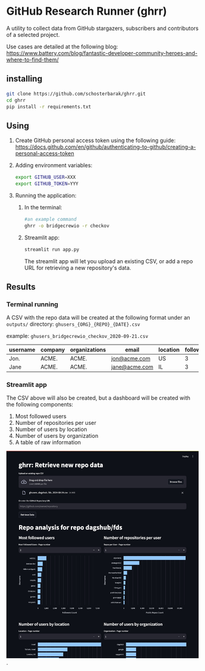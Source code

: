 # GitHub Research Runner (ghrr)
A utility to collect data from GitHub stargazers, subscribers and contributors of a selected project.

Use cases are detailed at the following blog: https://www.battery.com/blog/fantastic-developer-community-heroes-and-where-to-find-them/

## installing

```bash
git clone https://github.com/schosterbarak/ghrr.git
cd ghrr
pip install -r requirements.txt
```

## Using
1. Create GitHub personal access token using the following guide: https://docs.github.com/en/github/authenticating-to-github/creating-a-personal-access-token

2. Adding environment variables:
   ```bash
   export GITHUB_USER=XXX
   export GITHUB_TOKEN=YYY
   ```

3. Running the application:
   1. In the terminal:
      ```bash
      #an example command 
      ghrr -o bridgecrewio -r checkov 
      ```
   2. Streamlit app:
      ```bash
      streamlit run app.py
      ```
      The streamlit app will let you upload an existing CSV, or add a repo URL for retrieving a new repository's data.

## Results
### Terminal running
A CSV with the repo data will be created at the following format under an `outputs/` directory:
`ghusers_{ORG}_{REPO}_{DATE}.csv`

example:
`ghusers_bridgecrewio_checkov_2020-09-21.csv`

| username   | company  | organizations   | email           | location    | followers_count   | public_repos_count   | user_iteraction   |
| --------   | -------  | -------------   | -------         | --------    | ---------------   | ------------------   | ---------------   |
| Jon.       | ACME.    | ACME.           | jon@acme.com    | US          | 3                 | 200                  | stargazer         |
| Jane       | ACME.    | ACME.           | jane@acme.com   | IL          | 3                 | 200                  | collaborator      |


### Streamlit app
The CSV above will also be created, but a dashboard will be created with the following components:
1. Most followed users
2. Number of repositories per user
3. Number of users by location
4. Number of users by organization
5. A table of raw information

![GitHub Influencers Dashboard](/influencers%20dashboard.png "GitHub Influencers Dashboard").

